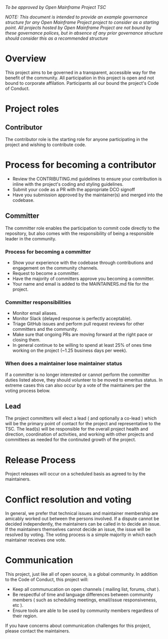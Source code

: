*To be approved by Open Mainframe Project TSC*

*NOTE: This document is intended to provide an example governance structure for any Open Mainframe Project project to consider as a starting point. All projects hosted by Open Mainframe Project are not bound by these governance polices, but in absence of any prior governance structure should consider this as a recommended structure*

# Overview

This project aims to be governed in a transparent, accessible way for the benefit of the community. All participation in this project is open and not bound to corporate affilation. Participants all our bound the project's Code of Conduct.

# Project roles

## Contributor

The contributor role is the starting role for anyone participating in the project and wishing to contribute code.

# Process for becoming a contributor

* Review the CONTRIBUTING.md guidelines to ensure your contribution is inline with the project's coding and styling guidelines.
* Submit your code as a PR with the appropriate DCO signoff
* Have you submission approved by the maintainer(s) and merged into the codebase.

## Committer

The committer role enables the participation to commit code directly to the repository, but also comes with the responsibility of being a responsible leader in the community.

### Process for becoming a committer

* Show your experience with the codebase through contributions and engagement on the community channels.
* Request to become a committer.
* Have the majority of committers approve you becoming a committer.
* Your name and email is added to the MAINTAINERS.md file for the project.

### Committer responsibilities

* Monitor email aliases.
* Monitor Slack (delayed response is perfectly acceptable).
* Triage GitHub issues and perform pull request reviews for other committers and the community.
* Make sure that ongoing PRs are moving forward at the right pace or closing them.
* In general continue to be willing to spend at least 25% of ones time working on the project (~1.25 business days per week).

### When does a maintainer lose maintainer status

If a committer is no longer interested or cannot perform the committer duties listed above, they
should volunteer to be moved to emeritus status. In extreme cases this can also occur by a vote of
the maintainers per the voting process below.

## Lead

The project committers will elect a lead ( and optionally a co-lead ) which will be the primary point of contact for the project and representative to the TSC. The lead(s) will be responsible for the overall project health and direction, coordination of activities, and working with other projects and committees as needed for the continuted growth of the project.

# Release Process

Project releases will occur on a scheduled basis as agreed to by the maintainers.

# Conflict resolution and voting

In general, we prefer that technical issues and maintainer membership are amicably worked out
between the persons involved. If a dispute cannot be decided independently, the maintainers can be
called in to decide an issue. If the maintainers themselves cannot decide an issue, the issue will
be resolved by voting. The voting process is a simple majority in which each maintainer receives one vote.

# Communication

This project, just like all of open source, is a global community. In addition to the Code of Conduct, this project will:

* Keep all communucation on open channels ( mailing list, forums, chat ).
* Be respectful of time and language differences between community members ( such as scheduling meetings, email/issue responsiveness, etc ).
* Ensure tools are able to be used by community members regardless of their region.

If you have concerns about communication challenges for this project, please contact the maintainers.
